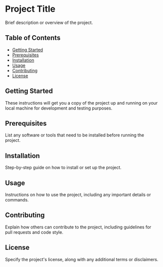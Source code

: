 # Project Title

Brief description or overview of the project.

## Table of Contents

- [Getting Started](#getting-started)
- [Prerequisites](#prerequisites)
- [Installation](#installation)
- [Usage](#usage)
- [Contributing](#contributing)
- [License](#license)

## Getting Started

These instructions will get you a copy of the project up and running on your local machine for development and testing purposes.

## Prerequisites

List any software or tools that need to be installed before running the project.

## Installation

Step-by-step guide on how to install or set up the project.

## Usage

Instructions on how to use the project, including any important details or commands.

## Contributing

Explain how others can contribute to the project, including guidelines for pull requests and code style.

## License

Specify the project's license, along with any additional terms or disclaimers.
